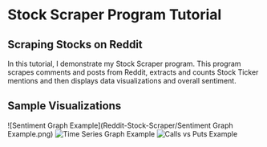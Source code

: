 # Stock Scraper Program Tutorial

## Scraping Stocks on Reddit
In this tutorial, I demonstrate my Stock Scraper program. This program scrapes comments and posts from Reddit, extracts and counts Stock Ticker mentions and then displays data visualizations and overall sentiment.

## Sample Visualizations
![Sentiment Graph Example](Reddit-Stock-Scraper/Sentiment Graph Example.png)
![Time Series Graph Example](Reddit-Stock-Scraper/Time-Series-Graph-Example.png)
![Calls vs Puts Example](Reddit-Stock-Scraper/Calls-vs-Puts-Example.png)
